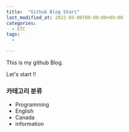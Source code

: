 ```yaml
---
title:  "Github Blog Start"
last_modified_at: 2022-03-08T00:00:00+09:00
categories:
  - ETC
tags: 
  - 

---
```


This is my github Blog.

Let's start !!

### 카테고리 분류
  * Programming
  * English
  * Canada
  * information


